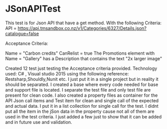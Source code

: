 # JSonAPITest
This test is for  Json API that have a get method. With the following Criteria:
API = https://api.tmsandbox.co.nz/v1/Categories/6327/Details.json?catalogue=false

Acceptance Criteria:

Name = "Carbon credits"
CanRelist = true
The Promotions element with Name = "Gallery" has a Description that contains the text "2x larger image"

Created 12 test just testing the Acceptance criteria provided.
Technology used:
C# , Visual studio 2015 using the following reference: Restsharp,Shouldly,Nunit etc.
I just put it in a single project but in reality it should be separated.
I created a base where every code needed for base and support file is located.
I separate the test file and only test file are present for clean code.
I also created a property files as container for the API Json call items and Test item for clean
and single call of the expected and actual data.
I put it in a list collection for single call for the test.
I didnt put all the item in the jSon data in the property cause not all of them are used in the test criteria.
I just added a few just to show that it can be added and in future use and validation.
